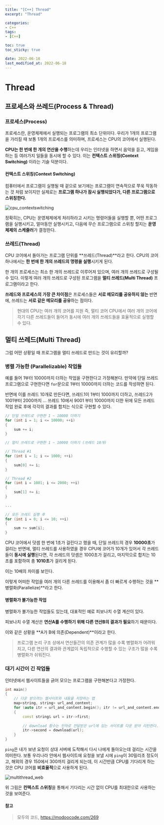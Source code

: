 ```yaml
---
title: "[C++] Thread"
excerpt: "Thread"

categories:
- C++
tags:
- [C++]

toc: true
toc_sticky: true

date: 2022-06-18
last_modified_at: 2022-06-18
---
```

# Thread

## 프로세스와 쓰레드(Process & Thread)

### 프로세스(Process)

프로세스란, 운영체제에서 실행되는 프로그램의 최소 단위이다. 우리가 1개의 프로그램을 가리킬 때 보통 1개의 프로세스를 의미하며,  프로세스는 CPU의 코어에서 실행된다.

**CPU는 한 번에 한 개의 연산을 수행**하는데 우리는 인터넷을 하면서 음악을 듣고, 게임을 하는 등 여러가지 일들을 동시에 할 수 있다. 이는 **컨텍스트 스위칭(Context Switching)** 이라는 기술 덕분이다.

#### 컨텍스트 스위칭(Context Switching)

컴퓨터에서 프로그램이 실행될 때 겉으로 보기에는 프로그램이 연속적으로 쭈욱 작동하는 것 처럼 보이지만 실제로는 **프로그램 하나가 잠시 실행되었다가, 다른 프로그램으로 스위칭한다.**

![cpu_contextswitching](https://user-images.githubusercontent.com/57252713/174427077-eec3facf-80c2-4c3d-a159-44f4a503d103.png)

정확히는, CPU는 운영체제에게 처리하라고 시키는 명령어들을 실행할 뿐, 어떤 프로그램을 실행시키고, 얼마동안 실행시키고, 다음에 무슨 프로그램으로 스위칭 할지는 **운영체제의 스케줄러**가 결정한다.



### 쓰레드(Thread)

CPU 코어에서 돌아가는 프로그램 단위를 **쓰레드(Thread)**라고 한다. CPU의 코어 하나에서는 **한 번에 한 개의 쓰레드의 명령을 실행**시키게 된다.

한 개의 프로세스는 최소 한 개의 쓰레드로 이루어져 있으며, 여러 개의 쓰레드로 구성될 수 있다. 이렇게 여러 개의 쓰레드로 구성된 프로그램을 **멀티 쓰레드(Multi Thread)** 프로그램이라고 한다.

**쓰레드와 프로세스의 가장 큰 차이점**은 프로세스들은 **서로 메모리를 공유하지 않는** 반면에, 쓰레드는 **서로 같은 메모리를 공유**하는 점이다.



> 현대의 CPU는 여러 개의 코어를 지원 즉, 멀티 코어 CPU에서 여러 개의 코어에 각기 다른 쓰레드들이 들어가 동시에 여러 개의 쓰레드들을 효율적으로 실행할 수 있다.



## 멀티 쓰레드(Multi Thread)

그럼 어떤 상황일 때 프로그램을 멀티 쓰레드로 만드는 것이 유리할까?

### 병렬 가능한 (Parallelizable) 작업들

예를 들어 1부터 10000까지 더하는 작업을 구현한다고 가정해본다. 만약에 단일 쓰레드 프로그램으로 구현한다면 `for`문으로 1부터 10000까지 더하는 코드를 작성하면 된다.

반면에 이를 쓰레드 10개로 만든다면, 쓰레드1이 1부터 1000까지 더하고, 쓰레드2가 1001부터 2000까지 ... 쓰레드 10에서 9001 부터 10000까지 더한 뒤에 모든 쓰레드 작업 완료 후에 각각의 결과를 합치는 식으로 구현할 수 있다.

```cpp
// 단일 쓰레드로 구현한 1 ~ 10000 더하기
for (int i = 1; i <= 10000; ++i)
{
    sum += i;
}

// 멀티 쓰레드로 구현한 1 ~ 10000 더하기 (쓰레드 10개)

// Thread #1
for (int i = 1; i <= 1000; ++i)
{
    sum[0] += i;
}

// Thread #2
for (int i = 1001; i <= 2000; ++i)
{
    sum[1] += i;
}

...
    
// 모든 쓰레드 실행 후
for (int i = 0; i <= 10; ++i)
{
    sum += sum[i];
}
```

CPU 코어에서 덧셈 한 번에 1초가 걸린다고 했을 때, 단일 쓰레드의 경우 **10000초**가 걸리는 반면에, 멀티 쓰레드를 사용하였을 경우 CPU에 코어가 10개가 있어서 각 쓰레드들이 **동시에 실행**된다면, 각 쓰레드의 덧셈은 1000초가 걸리고, 마지막으로 합치는 10초를 포함하여 총 **1010초**가 걸리게 된다.

이는 10배의 차이를 보인다.

이렇게 어떠한 작업을 여러 개의 다른 쓰레드를 이용해서 좀 더 빠르게 수행하는 것을 **병렬화(Parallelize)**라고 한다.



#### 병렬화가 불가능한 작업

병렬화가 불가능한 작업들도 있는데, 대표적인 예로 피보나치 수열 계산이 있다.

피보나치 수열 계산은 **연산A를 수행하기 위해 다른 연산B의 결과가 필요**하기 때문이다.

이와 같은 상황을 **A가 B에 의존(Dependent)**이라고 한다.

> 프로그램 논리 구조 상에서 연산들간의 의존 관계가 많을 수록 병렬화가 어려워지고, 다른 연산의 결과와 관계없이 독립적으로 수행할 수 있는 구조가 많을 수록 병렬화가 쉬워진다.



### 대기 시간이 긴 작업들

인터넷에서 웹사이트들을 긁어 모으는 프로그램을 구현해본다고 가정한다.

```cpp
int main()
{
    // 다운 받으려는 웹사이트와 내용을 저장하는 맵
    map<string, string> url_and_content;
    for (auto itr = url_and_content.begin(); itr != url_and_content.end(); ++itr)
    {
        const string& url = itr->first;
        
        // download 함수는 인자로 전달받은 url에 있는 사이트를 다운 받아 리턴한다.
        itr->second = download(url);
    }
}
```

`ping`은 내가 보낸 요청이 상대 서버에 도착해서 다시 나에게 돌아오는데 걸리는 시간을 의미한다. 보통 우리나라 안에서 웹사이트에 요청을 보낼 시에 `ping`이 30밀리초 정도이고, 해외의 경우 150에서 300까지 걸리게 되는데, 이 시간만큼 CPU를 기다리게 하는 것은 CPU 코어를 **비효율적**으로 사용하게 된다.

![multithread_web](https://user-images.githubusercontent.com/57252713/174428841-e59de7da-a1f0-4e13-90e9-feed0bacef55.png)

위 그림은 **컨텍스트 스위칭**을 통해서 기다리는 시간 없이 CPU를 최대한으로 사용하는 것을 보여준다.



#### 참고

> 모두의 코드, <https://modoocode.com/269>
>

